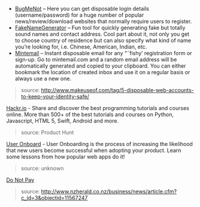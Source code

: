 

- [BugMeNot](http://bugmenot.com/) – Here you can get disposable login details (username/password) for a huge number of popular news/review/download websites that normally require users to register.
- [FakeNameGenerator](https://www.fakenamegenerator.com/) – Fun tool for quickly generating fake but totally sound names and contact address. Cool part about it, not only you get to choose country of residence but can also specify what kind of name you’re looking for, i.e. Chinese, American, Indian, etc.
- [Mintemail](http://www.mintemail.com/) – Instant disposable email for any “˜fishy’ registration form or sign-up. Go to mintemail.com and a random email address will be automatically generated and copied to your clipboard. You can either bookmark the location of created inbox and use it on a regular basis or always use a new one.
>source: http://www.makeuseof.com/tag/5-disposable-web-accounts-to-keep-your-identity-safe/

[Hackr.io](http://hackr.io/) - Share and discover the best programming tutorials and courses online.
More than 500+ of the best tutorials and courses on Python, Javascript, HTML 5, Swift, Android and more.
> source: Product Hunt

[User Onboard](http://www.useronboard.com/) - User Onboarding is the process of increasing the likelihood that new users become successful when adopting your product.
Learn some lessons from how popular web apps do it!
> source: unknown

[Do Not Pay](http://www.donotpay.co.uk/signup.php)
> source: http://www.nzherald.co.nz/business/news/article.cfm?c_id=3&objectid=11567247
